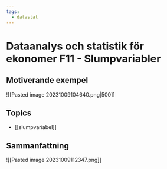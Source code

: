 ```yaml
---
tags:
  - datastat
---
```

# Dataanalys och statistik för ekonomer F11 - Slumpvariabler

## Motiverande exempel
![[Pasted image 20231009104640.png|500]]

## Topics
- [[slumpvariabel]]

## Sammanfattning
![[Pasted image 20231009112347.png]]
